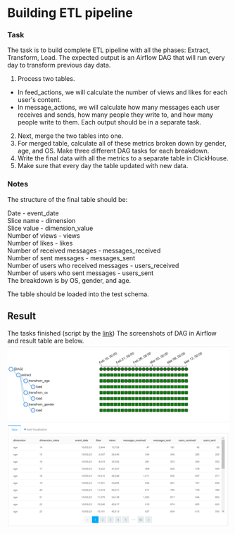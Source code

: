 # Building ETL pipeline
### Task
The task is to build complete ETL pipeline with all the phases: Extract, Transform, Load. The expected output is an Airflow DAG that will run every day to transform previous day data.
1. Process two tables. 
  * In feed_actions, we will calculate the number of views and likes for each user's content. 
  * In message_actions, we will calculate how many messages each user receives and sends, how many people they write to, and how many people write to them. Each output should be in a separate task.
2. Next, merge the two tables into one.
3. For merged table,  calculate all of these metrics broken down by gender, age, and OS. Make three different DAG tasks for each breakdown.
4. Write the final data with all the metrics to a separate table in ClickHouse.
5. Make sure that every day the table updated with new data.

### Notes
The structure of the final table should be:

Date - event_date  
Slice name - dimension  
Slice value - dimension_value  
Number of views - views  
Number of likes - likes  
Number of received messages - messages_received  
Number of sent messages - messages_sent  
Number of users who received messages - users_received  
Number of users who sent messages - users_sent  
The breakdown is by OS, gender, and age.  

The table should be loaded into the test schema.

## Result
The tasks finished (script by the [link](https://github.com/YasnoSolnishko/Data-Analyst-Simulator/blob/main/4_Building_ETL_pipeline/etl_pipeline.py))
The screenshots of DAG in Airflow and result table are below.
![](https://github.com/YasnoSolnishko/Data-Analyst-Simulator/blob/main/4_Building_ETL_pipeline/dag_etl_pipeline.png)
![](https://github.com/YasnoSolnishko/Data-Analyst-Simulator/blob/main/4_Building_ETL_pipeline/etl_result.png)

